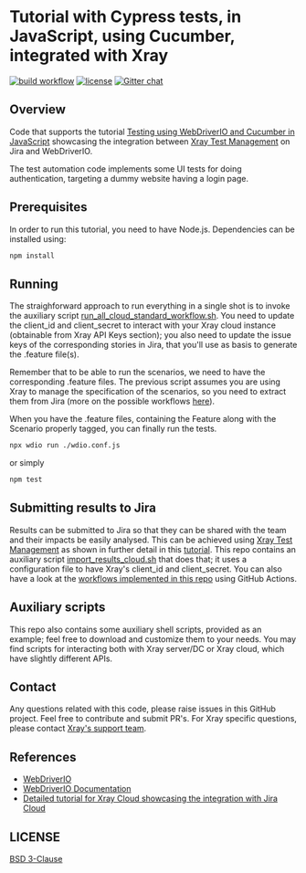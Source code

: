 # Tutorial with Cypress tests, in JavaScript, using Cucumber, integrated with Xray

[![build workflow](https://github.com/Xray-App/tutorial-js-webdriverio-cucumber/actions/workflows/main-cloud.yml/badge.svg)](https://github.com/Xray-App/tutorial-js-webdriverio-cucumber/actions/workflows/main-cloud.yml)
[![license](https://img.shields.io/badge/License-BSD%203--Clause-green.svg)](https://opensource.org/licenses/BSD-3-Clause)
[![Gitter chat](https://badges.gitter.im/gitterHQ/gitter.png)](https://gitter.im/Xray-App/community)

## Overview

Code that supports the tutorial [Testing using WebDriverIO and Cucumber in JavaScript](https://docs.getxray.app/display/XRAYCLOUD/Testing+using+WebDriverIO+and+Cucumber+in+JavaScript) showcasing the integration between [Xray Test Management](https://www.getxray.app/) on Jira and WebDriverIO.

The test automation code implements some UI tests for doing authentication, targeting a dummy website having a login page.

## Prerequisites

In order to run this tutorial, you need to have Node.js.
Dependencies can be installed using:

```bash
npm install
```

## Running

The straighforward approach to run everything in a single shot is to invoke the auxiliary script [run_all_cloud_standard_workflow.sh](run_all_cloud_standard_workflow.sh).
You need to update the client_id and client_secret to interact with your Xray cloud instance (obtainable from Xray API Keys section); you also need to update the issue keys of the corresponding stories in Jira, that you'll use as basis to generate the .feature file(s).

Remember that to be able to run the scenarios, we need to have the corresponding .feature files. The previous script assumes you are using Xray to manage the specification of the scenarios, so you need to extract them from Jira (more on the possible workflows [here](https://docs.getxray.app/pages/viewpage.action?pageId=31622264)).

When you have the .feature files, containing the Feature along with the Scenario properly tagged, you can finally run the tests.

```bash
npx wdio run ./wdio.conf.js
```

or simply

```bash
npm test
```

## Submitting results to Jira

Results can be submitted to Jira so that they can be shared with the team and their impacts be easily analysed.
This can be achieved using [Xray Test Management](https://www.getxray.app/) as shown in further detail in this [tutorial](https://docs.getxray.app/pages/viewpage.action?pageId=76982913).
This repo contains an auxiliary script [import_results_cloud.sh](import_results_cloud.sh) that does that; it uses a configuration file to have Xray's client_id and client_secret.
You can also have a look at the [workflows implemented in this repo](.github/workflows) using GitHub Actions.


## Auxiliary scripts

This repo also contains some auxiliary shell scripts, provided as an example; feel free to download and customize them to your needs.
You may find scripts for interacting both with Xray server/DC or Xray cloud, which have slightly different APIs.


## Contact

Any questions related with this code, please raise issues in this GitHub project. Feel free to contribute and submit PR's.
For Xray specific questions, please contact [Xray's support team](https://jira.xpand-it.com/servicedesk/customer/portal/2).

## References

- [WebDriverIO](https://webdriver.io/)
- [WebDriverIO Documentation](https://webdriver.io/docs/what-is-webdriverio)
- [Detailed tutorial for Xray Cloud showcasing the integration with Jira Cloud](https://docs.getxray.app/display/XRAYCLOUD/Testing+using+WebDriverIO+and+Cucumber+in+JavaScript)


## LICENSE

[BSD 3-Clause](LICENSE)

